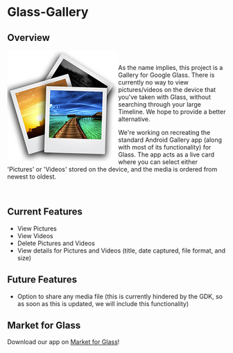 Glass-Gallery
=============

## Overview

<img align="left" height="256" src="logo_256.png">

<br/>

As the name implies, this project is a Gallery for Google Glass.  There is currently no way to view pictures/videos on the device that you've taken with Glass, without searching through your large Timeline.  We hope to provide a better alternative.

We're working on recreating the standard Android Gallery app (along with most of its functionality) for Glass.  The app acts as a live card where you can select either 'Pictures' or 'Videos' stored on the device, and the media is ordered from newest to oldest.

<br/>

## Current Features

- View Pictures
- View Videos
- Delete Pictures and Videos
- View details for Pictures and Videos (title, date captured, file format, and size)
 
## Future Features

- Option to share any media file (this is currently hindered by the GDK, so as soon as this is updated, we will include this functionality)

## Market for Glass

Download our app on [Market for Glass](http://marketforglass.com/appPage.php?appID=20000003)!
